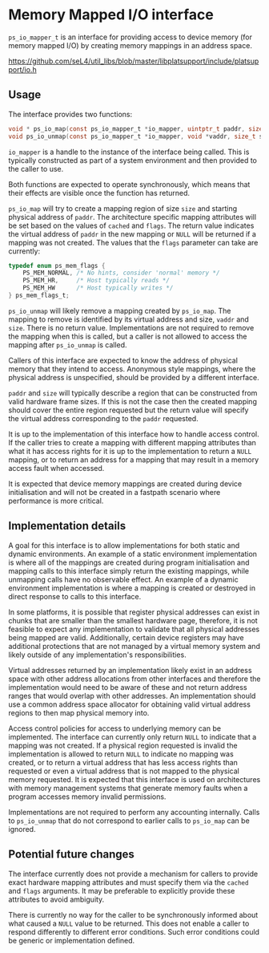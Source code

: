 <!--
  Copyright 2020, Data61, CSIRO (ABN 41 687 119 230)

  SPDX-License-Identifier: BSD-2-Clause

  @TAG(DATA61_BSD)
-->

# Memory Mapped I/O interface

`ps_io_mapper_t` is an interface for providing access to device memory (for
memory mapped I/O) by creating memory mappings in an address space.

<https://github.com/seL4/util_libs/blob/master/libplatsupport/include/platsupport/io.h>

## Usage

The interface provides two functions:

```c
void * ps_io_map(const ps_io_mapper_t *io_mapper, uintptr_t paddr, size_t size, int cached, ps_mem_flags_t flags)
void ps_io_unmap(const ps_io_mapper_t *io_mapper, void *vaddr, size_t size)
```

`io_mapper` is a handle to the instance of the interface being called. This is
typically constructed as part of a system environment and then provided to the
caller to use.

Both functions are expected to operate synchronously, which means that their
effects are visible once the function has returned.

`ps_io_map` will try to create a mapping region of size `size` and starting
physical address of `paddr`. The architecture specific mapping attributes will
be set based on the values of `cached` and `flags`. The return value indicates
the virtual address of `paddr` in the new mapping or `NULL` will be returned if
a mapping was not created. The values that the `flags` parameter can take are
currently:

```c
typedef enum ps_mem_flags {
    PS_MEM_NORMAL, /* No hints, consider 'normal' memory */
    PS_MEM_HR,     /* Host typically reads */
    PS_MEM_HW      /* Host typically writes */
} ps_mem_flags_t;
```

`ps_io_unmap` will likely remove a mapping created by `ps_io_map`. The mapping
to remove is identified by its virtual address and size, `vaddr` and `size`.
There is no return value. Implementations are not required to remove the
mapping when this is called, but a caller is not allowed to access the mapping
after `ps_io_unmap` is called.

Callers of this interface are expected to know the address of physical memory
that they intend to access. Anonymous style mappings, where the physical
address is unspecified, should be provided by a different interface.

`paddr` and `size` will typically describe a region that can be constructed
from valid hardware frame sizes.  If this is not the case then the created
mapping should cover the entire region requested but the return value will
specify the virtual address corresponding to the `paddr` requested.

It is up to the implementation of this interface how to handle access control.
If the caller tries to create a mapping with different mapping attributes than
what it has access rights for it is up to the implementation to return a `NULL`
mapping, or to return an address for a mapping that may result in a memory
access fault when accessed.

It is expected that device memory mappings are created during device
initialisation and will not be created in a fastpath scenario where performance
is more critical.

## Implementation details

A goal for this interface is to allow implementations for both static and
dynamic environments. An example of a static environment implementation is
where all of the mappings are created during program initialisation and mapping
calls to this interface simply return the existing mappings, while unmapping
calls have no observable effect. An example of a dynamic environment
implementation is where a mapping is created or destroyed in direct response to
calls to this interface.

In some platforms, it is possible that register physical addresses can exist in
chunks that are smaller than the smallest hardware page, therefore, it is not
feasible to expect any implementation to validate that all physical addresses
being mapped are valid. Additionally, certain device registers may have
additional protections that are not managed by a virtual memory system and
likely outside of any implementation's responsibilities.

Virtual addresses returned by an implementation likely exist in an address
space with other address allocations from other interfaces and therefore the
implementation would need to be aware of these and not return address ranges
that would overlap with other addresses. An implementation should use a common
address space allocator for obtaining valid virtual address regions to then map
physical memory into.

Access control policies for access to underlying memory can be implemented. The
interface can currently only return `NULL` to indicate that a mapping was not
created.  If a physical region requested is invalid the implementation is
allowed to return `NULL` to indicate no mapping was created, or to return a
virtual address that has less access rights than requested or even a virtual
address that is not mapped to the physical memory requested. It is expected
that this interface is used on architectures with memory management systems
that generate memory faults when a program accesses memory invalid permissions.

Implementations are not required to perform any accounting internally. Calls to
`ps_io_unmap` that do not correspond to earlier calls to `ps_io_map` can be
ignored.

## Potential future changes

The interface currently does not provide a mechanism for callers to provide
exact hardware mapping attributes and must specify them via the `cached` and
`flags` arguments. It may be preferable to explicitly provide these attributes
to avoid ambiguity.

There is currently no way for the caller to be synchronously informed about
what caused a `NULL` value to be returned.  This does not enable a caller to
respond differently to different error conditions. Such error conditions could
be generic or implementation defined.
